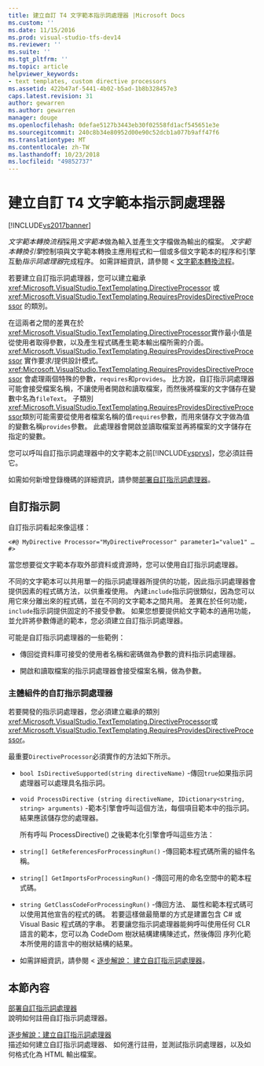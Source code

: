 ```yaml
---
title: 建立自訂 T4 文字範本指示詞處理器 |Microsoft Docs
ms.custom: ''
ms.date: 11/15/2016
ms.prod: visual-studio-tfs-dev14
ms.reviewer: ''
ms.suite: ''
ms.tgt_pltfrm: ''
ms.topic: article
helpviewer_keywords:
- text templates, custom directive processors
ms.assetid: 422b47af-5441-4b02-b5ad-1b8b328457e3
caps.latest.revision: 31
author: gewarren
ms.author: gewarren
manager: douge
ms.openlocfilehash: 0defae5127b3443eb30f02558fd1acf545651e3e
ms.sourcegitcommit: 240c8b34e80952d00e90c52dcb1a077b9aff47f6
ms.translationtype: MT
ms.contentlocale: zh-TW
ms.lasthandoff: 10/23/2018
ms.locfileid: "49852737"
---
```

# <a name="creating-custom-t4-text-template-directive-processors"></a>建立自訂 T4 文字範本指示詞處理器
[!INCLUDE[vs2017banner](../includes/vs2017banner.md)]

*文字範本轉換流程*採用*文字範本*做為輸入並產生文字檔做為輸出的檔案。 *文字範本轉換引擎*控制項與文字範本轉換主應用程式和一個或多個文字範本的程序和引擎互動*指示詞處理器*完成程序。 如需詳細資訊，請參閱 <<c0> [ 文字範本轉換流程](../modeling/the-text-template-transformation-process.md)。  
  
 若要建立自訂指示詞處理器，您可以建立繼承 <xref:Microsoft.VisualStudio.TextTemplating.DirectiveProcessor> 或 <xref:Microsoft.VisualStudio.TextTemplating.RequiresProvidesDirectiveProcessor> 的類別。  
  
 在這兩者之間的差異在於<xref:Microsoft.VisualStudio.TextTemplating.DirectiveProcessor>實作最小值是從使用者取得參數，以及產生程式碼產生範本輸出檔所需的介面。 <xref:Microsoft.VisualStudio.TextTemplating.RequiresProvidesDirectiveProcessor> 實作要求/提供設計模式。 <xref:Microsoft.VisualStudio.TextTemplating.RequiresProvidesDirectiveProcessor> 會處理兩個特殊的參數，`requires`和`provides`。  比方說，自訂指示詞處理器可能會接受檔案名稱，不讓使用者開啟和讀取檔案，而然後將檔案的文字儲存在變數中名為`fileText`。 子類別<xref:Microsoft.VisualStudio.TextTemplating.RequiresProvidesDirectiveProcessor>類別可能需要從使用者檔案名稱的值`requires`參數，而用來儲存文字做為值的變數名稱`provides`參數。 此處理器會開啟並讀取檔案並再將檔案的文字儲存在指定的變數。  
  
 您可以呼叫自訂指示詞處理器中的文字範本之前[!INCLUDE[vsprvs](../includes/vsprvs-md.md)]，您必須註冊它。  
  
 如需如何新增登錄機碼的詳細資訊，請參閱[部署自訂指示詞處理器](../modeling/deploying-a-custom-directive-processor.md)。  
  
## <a name="custom-directives"></a>自訂指示詞  
 自訂指示詞看起來像這樣：  
  
 `<#@ MyDirective Processor="MyDirectiveProcessor" parameter1="value1" … #>`  
  
 當您想要從文字範本存取外部資料或資源時，您可以使用自訂指示詞處理器。  
  
 不同的文字範本可以共用單一的指示詞處理器所提供的功能，因此指示詞處理器會提供因素的程式碼方法，以供重複使用。 內建`include`指示詞很類似，因為您可以用它來分離出來的程式碼，並在不同的文字範本之間共用。 差異在於任何功能，`include`指示詞提供固定的不接受參數。 如果您想要提供給文字範本的通用功能，並允許將參數傳遞的範本，您必須建立自訂指示詞處理器。  
  
 可能是自訂指示詞處理器的一些範例：  
  
-   傳回從資料庫可接受的使用者名稱和密碼做為參數的資料指示詞處理器。  
  
-   開啟和讀取檔案的指示詞處理器會接受檔案名稱，做為參數。  
  
### <a name="principal-parts-of-a-custom-directive-processor"></a>主體組件的自訂指示詞處理器  
 若要開發的指示詞處理器，您必須建立繼承的類別<xref:Microsoft.VisualStudio.TextTemplating.DirectiveProcessor>或<xref:Microsoft.VisualStudio.TextTemplating.RequiresProvidesDirectiveProcessor>。  
  
 最重要`DirectiveProcessor`必須實作的方法如下所示。  
  
- `bool IsDirectiveSupported(string directiveName)` -傳回`true`如果指示詞處理器可以處理具名指示詞。  
  
- `void ProcessDirective (string directiveName, IDictionary<string, string> arguments)` -範本引擎會呼叫這個方法，每個項目範本中的指示詞。 結果應該儲存您的處理器。  
  
  所有呼叫 ProcessDirective() 之後範本化引擎會呼叫這些方法：  
  
- `string[] GetReferencesForProcessingRun()` -傳回範本程式碼所需的組件名稱。  
  
- `string[] GetImportsForProcessingRun()` -傳回可用的命名空間中的範本程式碼。  
  
- `string GetClassCodeForProcessingRun()` -傳回方法、 屬性和範本程式碼可以使用其他宣告的程式的碼。 若要這樣做最簡單的方式是建置包含 C# 或 Visual Basic 程式碼的字串。 若要讓您指示詞處理器能夠呼叫使用任何 CLR 語言的範本，您可以為 CodeDom 樹狀結構建構陳述式，然後傳回 序列化範本所使用的語言中的樹狀結構的結果。  
  
- 如需詳細資訊，請參閱 <<c0> [ 逐步解說： 建立自訂指示詞處理器](../modeling/walkthrough-creating-a-custom-directive-processor.md)。  
  
## <a name="in-this-section"></a>本節內容  
 [部署自訂指示詞處理器](../modeling/deploying-a-custom-directive-processor.md)  
 說明如何註冊自訂指示詞處理器。  
  
 [逐步解說：建立自訂指示詞處理器](../modeling/walkthrough-creating-a-custom-directive-processor.md)  
 描述如何建立自訂指示詞處理器、 如何進行註冊，並測試指示詞處理器，以及如何格式化為 HTML 輸出檔案。



